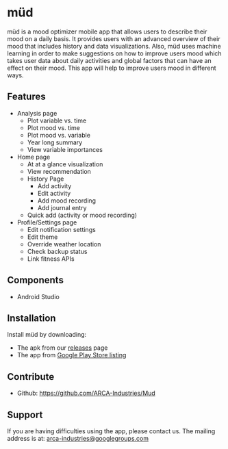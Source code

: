 müd
===
müd is a mood optimizer mobile app that allows users to describe their mood on a daily basis. It provides users with an advanced overview of their mood that includes history and data visualizations. Also, müd uses machine learning in order to make suggestions on how to improve users mood which takes user data about daily activities and global factors that can have an effect on their mood. This app will help to improve users mood in different ways.

Features
--------
- Analysis page
	- Plot variable vs. time
	- Plot mood vs. time
	- Plot mood vs. variable
	- Year long summary
	- View variable importances
- Home page 
	- At at a glance visualization 
	- View recommendation 
	- History Page 
		- Add activity
		- Edit activity
		- Add mood recording
		- Add journal entry
	- Quick add (activity or mood recording)
- Profile/Settings page
	- Edit notification settings
	- Edit theme
	- Override weather location
	- Check backup status
	- Link fitness APIs

Components
----------
- Android Studio

Installation 
------------
Install müd by downloading: 

- The apk from our [releases](https://github.com/ARCA-Industries/mud/releases/latest) page
- The app from [Google Play Store listing](https://play.google.com/store/apps/details?id=mud.arca.io)

Contribute
----------
- Github: https://github.com/ARCA-Industries/Mud

Support
-------
If you are having difficulties using the app, please contact us. 
The mailing address is at: arca-industries@googlegroups.com

